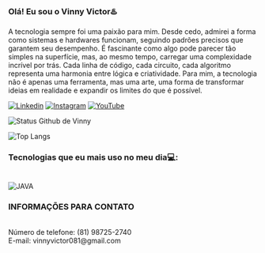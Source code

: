 ### Olá! Eu sou o Vinny Victor♨️
A tecnologia sempre foi uma paixão para mim. Desde cedo, admirei a forma como sistemas e hardwares funcionam, seguindo padrões precisos que garantem seu desempenho. É fascinante como algo pode parecer tão simples na superfície, mas, ao mesmo tempo, carregar uma complexidade incrível por trás. Cada linha de código, cada circuito, cada algoritmo representa uma harmonia entre lógica e criatividade. Para mim, a tecnologia não é apenas uma ferramenta, mas uma arte, uma forma de transformar ideias em realidade e expandir os limites do que é possível.

[![Linkedin](https://img.shields.io/badge/LinkedIn-0077B5?style=for-the-badge&logo=linkedin&logoColor=white)](https://www.linkedin.com/in/vinny-dev/)
[![Instagram](https://img.shields.io/badge/Instagram-E4405F?style=for-the-badge&logo=instagram&logoColor=white)](https://www.instagram.com/haizxkii/)
[![YouTube](https://img.shields.io/badge/YouTube-FF0000?style=for-the-badge&logo=youtube&logoColor=white)](https://www.youtube.com/@haizxkii)

![Status Github de Vinny](https://github-readme-stats.vercel.app/api?username=VincentJAVA&show_icons=true&theme=onedark)

![Top Langs](https://github-readme-stats.vercel.app/api/top-langs/?username=VincentJAVA&layout=compact)

### Tecnologias que eu mais uso no meu dia💻:
<div style="display: inline_block"><br/>
<img align="center" alt="JAVA" src="https://img.shields.io/badge/Java-ED8B00?style=for-the-badge&logo=openjdk&logoColor=white">
<br/>
  
### INFORMAÇÕES PARA CONTATO
<br/>
Número de telefone: (81) 98725-2740
<br/>
E-mail: vinnyvictor081@gmail.com

